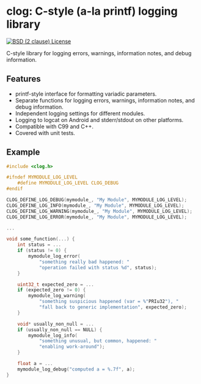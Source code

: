 # clog: C-style (a-la printf) logging library

[![BSD (2 clause) License](https://img.shields.io/badge/License-BSD%202--Clause%20%22Simplified%22%20License-blue.svg)](https://github.com/Maratyszcza/clog/blob/master/LICENSE)

C-style library for logging errors, warnings, information notes, and debug information.

## Features

- printf-style interface for formatting variadic parameters.
- Separate functions for logging errors, warnings, information notes, and debug information.
- Independent logging settings for different modules.
- Logging to logcat on Android and stderr/stdout on other platforms.
- Compatible with C99 and C++.
- Covered with unit tests.

## Example

```c
#include <clog.h>

#ifndef MYMODULE_LOG_LEVEL
    #define MYMODULE_LOG_LEVEL CLOG_DEBUG
#endif

CLOG_DEFINE_LOG_DEBUG(mymodule_, "My Module", MYMODULE_LOG_LEVEL);
CLOG_DEFINE_LOG_INFO(mymodule_, "My Module", MYMODULE_LOG_LEVEL);
CLOG_DEFINE_LOG_WARNING(mymodule_, "My Module", MYMODULE_LOG_LEVEL);
CLOG_DEFINE_LOG_ERROR(mymodule_, "My Module", MYMODULE_LOG_LEVEL);

...

void some_function(...) {
    int status = ...
    if (status != 0) {
        mymodule_log_error(
            "something really bad happened: "
            "operation failed with status %d", status);
    }

    uint32_t expected_zero = ...
    if (expected_zero != 0) {
        mymodule_log_warning(
            "something suspicious happened (var = %"PRIu32"), "
            "fall back to generic implementation", expected_zero);
    }

    void* usually_non_null = ...
    if (usually_non_null == NULL) {
        mymodule_log_info(
            "something unusual, but common, happened: "
            "enabling work-around");
    }

    float a = ...
    mymodule_log_debug("computed a = %.7f", a);
}
```
